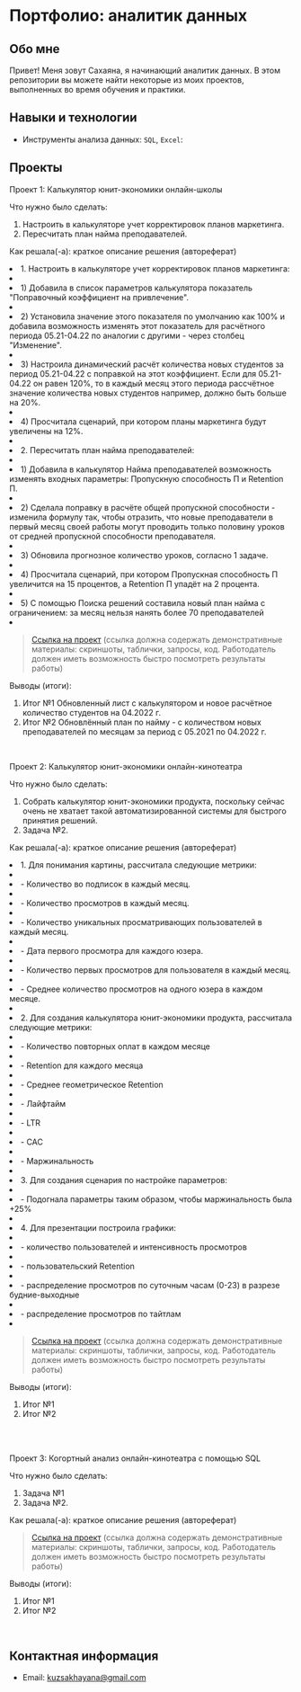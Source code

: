 # Портфолио: аналитик данных

## Обо мне 

Привет! Меня зовут Сахаяна, я начинающий аналитик данных. В этом репозитории вы можете найти некоторые из моих проектов, выполненных во время обучения и практики.

## Навыки и технологии
- Инструменты анализа данных: ``SQL``, ``Excel``:

## Проекты
<p> Проект 1: Калькулятор юнит-экономики онлайн-школы</p>
<p>Что нужно было сделать:<p>
<ol>
  <li> Настроить в калькуляторе учет корректировок планов маркетинга.</li>
  <li> Пересчитать план найма преподавателей.</li>
</ol>

<p>Как решала(-а): краткое описание решения (автореферат)<p>
<li>1. Настроить в калькуляторе учет корректировок планов маркетинга:<li>

<li>1) Добавила в список параметров калькулятора показатель "Поправочный коэффициент на привлечение".<li>
<li>2) Установила значение этого показателя по умолчанию как 100% и добавила возможность изменять этот показатель для расчётного периода 05.21-04.22 по аналогии с другими - через столбец "Изменение".<li>
<li>3) Настроила динамический расчёт количества новых студентов за период 05.21-04.22 с поправкой на этот коэффициент. Если для 05.21-04.22 он равен 120%, то в каждый месяц этого периода рассчётное значение количества новых студентов например, должно быть больше на 20%.<li>
<li>4) Просчитала сценарий, при котором планы маркетинга будут увеличены на 12%.<li>

<li>2. Пересчитать план найма преподавателей:<li>

<li>1) Добавила в калькулятор Найма преподавателей возможность изменять входных параметры: Пропускную способность П и Retention П.<li>
<li>2) Сделала поправку в расчёте общей пропускной способности - изменила формулу так, чтобы отразить, что новые преподаватели в первый месяц своей работы могут проводить только половину уроков от средней пропускной способности преподавателя.<li>
<li>3) Обновила прогнозное количество уроков, согласно 1 задаче.<li>
<li>4) Просчитала сценарий, при котором Пропускная способность П увеличится на 15 процентов, а Retention П упадёт на 2 процента.<li>
<li>5) С помощью Поиска решений составила новый план найма с ограничением: за месяц нельзя нанять более 70 преподавателей<li>
  
> <a href="https://github.com/SakhayanaKuzmina/Sakhayana_Kuzmina/blob/main/%D0%9F%D1%80%D0%BE%D0%B5%D0%BA%D1%82%201.xlsx">Ссылка на проект</a>
  (ссылка должна содержать демонстративные материалы: скриншоты, таблички, запросы, код. Работодатель должен иметь возможность быстро посмотреть результаты работы)

<p>Выводы (итоги):<p>
<ol>
  <li>Итог №1 Обновленный лист с калькулятором и новое расчётное количество студентов на 04.2022 г. </li>
  <li>Итог №2 Обновлённый план по найму - с количеством новых преподавателей по месяцам за период с 05.2021 по 04.2022 г. </li>
</ol>
<br> 

<p> Проект 2: Калькулятор юнит-экономики онлайн-кинотеатра</p>
<p>Что нужно было сделать:<p>
<ol>
  <li>Собрать калькулятор юнит-экономики продукта, поскольку сейчас очень не хватает такой автоматизированной системы для быстрого принятия решений. </li>
  <li>Задача №2.</li>
</ol>

<p>Как решала(-а): краткое описание решения (автореферат)<p>

<li>1. Для понимания картины, рассчитала следующие метрики:<li>
<li>- Количество во подписок в каждый месяц.<li>       
<li>- Количество просмотров в каждый месяц.<li>  
<li>- Количество уникальных просматривающих пользователей в каждый месяц.<li>
<li>- Дата первого просмотра для каждого юзера.<li>
<li>- Количество первых просмотров для пользователя в каждый месяц.<li>
<li>- Среднее количество просмотров на одного юзера в каждом месяце.<li>

<li>2. Для создания калькулятора юнит-экономики продукта, рассчитала следующие метрики:<li>
<li>- Количество повторных оплат в каждом месяце<li>
<li>- Retention для каждого месяца<li>
<li>- Среднее геометрическое Retention<li>    
<li>- Лайфтайм<li>      
<li>- LTR<li> 
<li>- CAC<li>    
<li>- Маржинальность<li>
  
<li>3. Для создания сценария по настройке параметров:<li> 
<li>- Подогнала параметры таким образом, чтобы маржинальность была +25%<li>

<li>4. Для презентации построила графики:<li>
<li>- количество пользователей и интенсивность просмотров<li>
<li>- пользовательский Retention<li>      
<li>- распределение просмотров по суточным часам (0-23) в разрезе будние-выходные<li>      
<li>- распределение просмотров по тайтлам<li>
  
> <a href="https://drive.google.com/drive/folders/13Ee51QWeEFtARSBFqfTYBQ3naTb-Rdzx">Ссылка на проект</a>
 (ссылка должна содержать демонстративные материалы: скриншоты, таблички, запросы, код. Работодатель должен иметь возможность быстро посмотреть результаты работы)
 
<p>Выводы (итоги):<p>
<ol>
  <li>Итог №1</li>
  <li>Итог №2</li>
</ol>
<br> 

<br> 
<p> Проект 3: Когортный анализ онлайн-кинотеатра с помощью SQL</p>
<p>Что нужно было сделать:<p>
<ol>
  <li>Задача №1</li>
  <li>Задача №2.</li>
</ol>

<p>Как решала(-а): краткое описание решения (автореферат)<p>
  
> <a href="https://drive.google.com/drive/folders/1JS3mRx8_s8mohnmEV3_DgDbQ6YkLUFuV">Ссылка на проект</a>
(ссылка должна содержать демонстративные материалы: скриншоты, таблички, запросы, код. Работодатель должен иметь возможность быстро посмотреть результаты работы)

  <p>Выводы (итоги):<p>
<ol>
  <li>Итог №1</li>
  <li>Итог №2</li>
</ol>
<br> 

## Контактная информация
- Email:  kuzsakhayana@gmail.com
